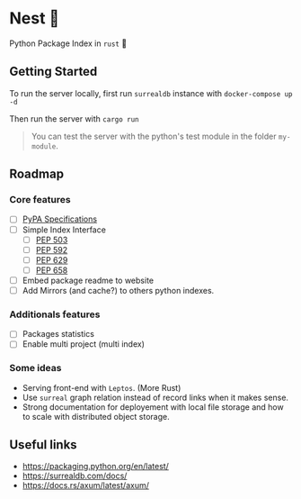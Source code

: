 # Nest 🪺

Python Package Index in `rust` 🦀

## Getting Started

To run the server locally, first run `surrealdb` instance with `docker-compose up -d`

Then run the server with `cargo run`

> You can test the server with the python's test module in the folder `my-module`.

## Roadmap

### Core features
- [ ] [PyPA Specifications](https://packaging.python.org/en/latest/specifications/)
- [ ] Simple Index Interface
    - [ ] [PEP 503](https://peps.python.org/pep-0503/)
    - [ ] [PEP 592](https://peps.python.org/pep-0592/)
    - [ ] [PEP 629](https://peps.python.org/pep-0629/)
    - [ ] [PEP 658](https://peps.python.org/pep-0658/)
- [ ] Embed package readme to website
- [ ] Add Mirrors (and cache?) to others python indexes.

### Additionals features
- [ ] Packages statistics
- [ ] Enable multi project (multi index)

### Some ideas
- Serving front-end with `Leptos`. (More Rust)
- Use `surreal` graph relation instead of record links when it makes sense.
- Strong documentation for deployement with local file storage and how to scale with distributed object storage.

## Useful links
- https://packaging.python.org/en/latest/
- https://surrealdb.com/docs/
- https://docs.rs/axum/latest/axum/
